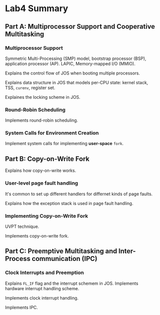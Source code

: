 # Lab4 Summary

## Part A: Multiprocessor Support and Cooperative Multitasking

### Multiprocessor Support

Symmetric Multi-Processing (SMP) model, bootstrap processor (BSP), application processor (AP). LAPIC, Memory-mapped I/O (MMIO).

Explains the control flow of JOS when booting multiple processors.

Explains data structure in JOS that models per-CPU state: kernel stack, TSS, `curenv`, register set.

Explaines the locking scheme in JOS.

### Round-Robin Scheduling

Implements round-robin scheduling.

### System Calls for Environment Creation

Implement system calls for implementing **user-space** `fork`. 



## Part B: Copy-on-Write Fork

Explains how copy-on-write works.

### User-level page fault handling

It's common to set up different handlers for differnet kinds of page faults.

Explains how the exception stack is used in page fault handling.

### Implementing Copy-on-Write Fork

UVPT technique.

Implements copy-on-write fork.



## Part C: Preemptive Multitasking and Inter-Process communication (IPC)

### Clock Interrupts and Preemption

Explains `FL_IF` flag and the interrupt schemem in JOS. Implements hardware interrupt handling scheme.

Implements clock interrupt handling.

Implements IPC.